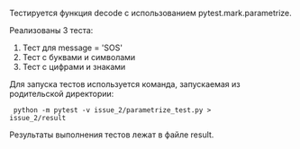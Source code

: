 Тестируется функция decode с использованием pytest.mark.parametrize.

Реализованы 3 теста:

1. Тест для message = 'SOS'
2. Тест с буквами и символами
3. Тест с цифрами и знаками

Для запуска тестов используется команда, запускаемая из родительской директории:

<code>  python -m pytest -v issue_2/parametrize_test.py > issue_2/result </code> 

Результаты выполнения тестов лежат в файле result.